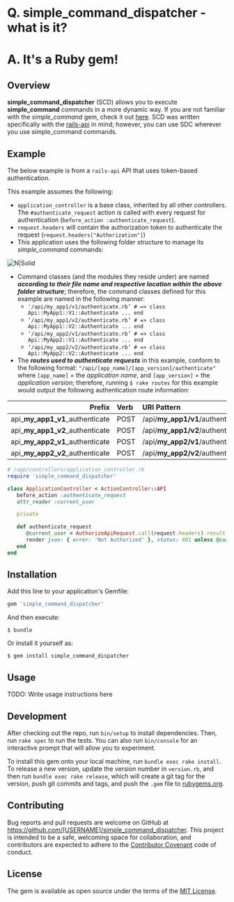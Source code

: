 # Q. simple_command_dispatcher - what is it?
# A. It's a Ruby gem!

## Overview
__simple_command_dispatcher__ (SCD) allows you to execute __simple_command__ commands in a more dynamic way. If you are not familiar with the _simple_command_ gem, check it out [here][simple-command]. SCD was written specifically with the [rails-api][rails-api] in mind; however, you can use SDC wherever you use simple_command commands. 

## Example
The below example is from a `rails-api` API that uses token-based authentication.

This example assumes the following:

* `application_controller` is a base class, inherited by all other controllers. The `#authenticate_request` action is called with every request for authentication (`before_action :authenticate_request`).
* `request.headers` will contain the authorization token to authenticate the request (`request.headers["Authorization"]`)
* This application uses the following folder structure to manage its _simple_command_ commands:

![N|Solid](https://cldup.com/EJsj-OKZy0.png)

 * Command classes (and the modules they reside under) are named *__according to their file name and respective location within the above folder structure__*; therefore, the command classes defined for this example are named in the following manner:
   * ```'/api/my_app1/v1/authenticate.rb’ # => class Api::MyApp1::V1::Authenticate ... end```
   * ```‘/api/my_app1/v2/authenticate.rb’ # => class Api::MyApp1::V2::Authenticate ... end```
   * ```‘/api/my_app2/v1/authenticate.rb’ # => class Api::MyApp2::V1::Authenticate ... end```
   * ```‘/api/my_app2/v2/authenticate.rb’ # => class Api::MyApp2::V2::Authenticate ... end```
* The *__routes used to authenticate requests__* in this example, conform to the following format: `"/api/[app_name]/[app_version]/authenticate"` where `[app_name]` = the _application name_, and `[app_version]` = the _application version_; therefore, running `$ rake routes` for this example would output the following authentication route information:

| Prefix        | Verb | URI Pattern | Controller#Action 
|-------------:|:-------------|:------------------|:------------------|
| api_**my_app1_v1**_authenticate | POST | /api/**my_app1/v1**/authenticate(.:format) | api/**my_app1/v1**/authentication#authenticate |
| api_**my_app1_v2**_authenticate | POST | /api/**my_app1/v2**/authenticate(.:format) | api/**my_app1/v2**/authentication#authenticate |
| api_**my_app2_v1**_authenticate | POST | /api/**my_app2/v1**/authenticate(.:format) | api/**my_app2/v1**/authentication#authenticate |
| api_**my_app2_v2**_authenticate | POST | /api/**my_app2/v2**/authenticate(.:format) | api/**my_app2/v2**/authentication#authenticate |
```ruby 
# /app/controllers/application_controller.rb
require 'simple_command_dispatcher'

class ApplicationController < ActionController::API
   before_action :authenticate_request
   attr_reader :current_user

   private

   def authenticate_request
      @current_user = AuthorizeApiRequest.call(request.headers).result
      render json: { error: 'Not Authorized' }, status: 401 unless @current_user
   end
end
```

## Installation

Add this line to your application's Gemfile:

```ruby
gem 'simple_command_dispatcher'
```

And then execute:

    $ bundle

Or install it yourself as:

    $ gem install simple_command_dispatcher

## Usage

TODO: Write usage instructions here

## Development

After checking out the repo, run `bin/setup` to install dependencies. Then, run `rake spec` to run the tests. You can also run `bin/console` for an interactive prompt that will allow you to experiment.

To install this gem onto your local machine, run `bundle exec rake install`. To release a new version, update the version number in `version.rb`, and then run `bundle exec rake release`, which will create a git tag for the version, push git commits and tags, and push the `.gem` file to [rubygems.org](https://rubygems.org).

## Contributing

Bug reports and pull requests are welcome on GitHub at https://github.com/[USERNAME]/simple_command_dispatcher. This project is intended to be a safe, welcoming space for collaboration, and contributors are expected to adhere to the [Contributor Covenant](http://contributor-covenant.org) code of conduct.


## License

The gem is available as open source under the terms of the [MIT License](http://opensource.org/licenses/MIT).

   [simple-command]: <https://rubygems.org/gems/simple_command>
   [rails-api]: <https://rubygems.org/gems/rails-api>

